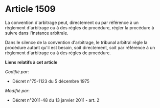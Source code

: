 # Article 1509

La convention d'arbitrage peut, directement ou par référence à un règlement d'arbitrage ou à des règles de procédure, régler
la procédure à suivre dans l'instance arbitrale. 

Dans le silence de la convention d'arbitrage, le tribunal arbitral règle la procédure autant qu'il est besoin, soit
directement, soit par référence à un règlement d'arbitrage ou à des règles de procédure.

**Liens relatifs à cet article**

_Codifié par_:

  - Décret n°75-1123 du 5 décembre 1975

_Modifié par_:

  - Décret n°2011-48 du 13 janvier 2011 - art. 2
